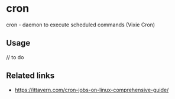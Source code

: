 # cron

cron - daemon to execute scheduled commands (Vixie Cron)

## Usage

// to do

## Related links

- https://ittavern.com/cron-jobs-on-linux-comprehensive-guide/
